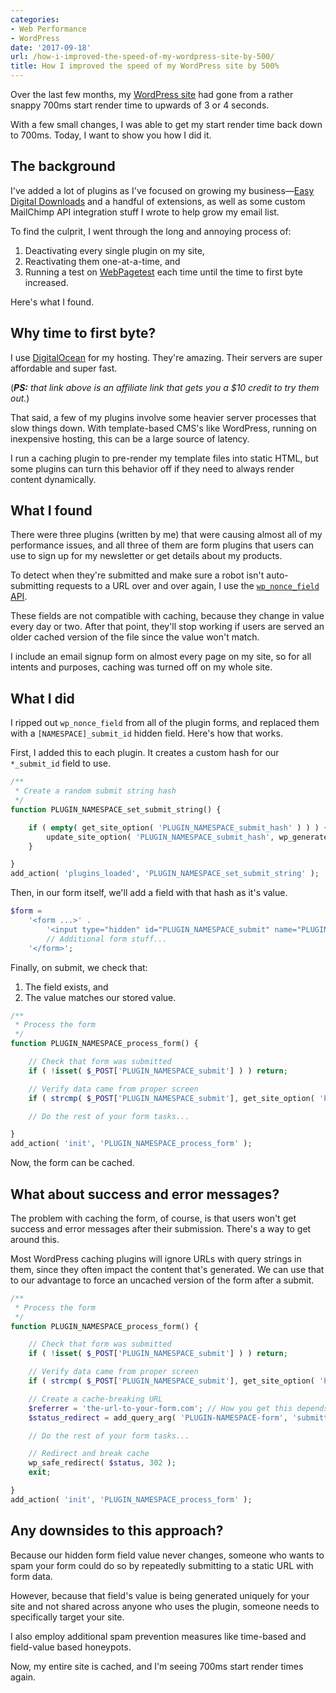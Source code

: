 ```yaml
---
categories:
- Web Performance
- WordPress
date: '2017-09-18'
url: /how-i-improved-the-speed-of-my-wordpress-site-by-500/
title: How I improved the speed of my WordPress site by 500%
---
```


Over the last few months, my [WordPress site](https://gomakethings.com) had gone from a rather snappy 700ms start render time to upwards of 3 or 4 seconds.

With a few small changes, I was able to get my start render time back down to 700ms. Today, I want to show you how I did it.

## The background

I've added a lot of plugins as I've focused on growing my business&mdash;[Easy Digital Downloads](easydigitaldownloads.com) and a handful of extensions, as well as some custom MailChimp API integration stuff I wrote to help grow my email list.

To find the culprit, I went through the long and annoying process of:

1. Deactivating every single plugin on my site,
2. Reactivating them one-at-a-time, and
3. Running a test on [WebPagetest](http://www.webpagetest.org/) each time until the time to first byte increased.

Here's what I found.

## Why time to first byte?

I use [DigitalOcean](https://m.do.co/c/08a079d9bd9a) for my hosting. They're amazing. Their servers are super affordable and super fast.

(*__PS:__ that link above is an affiliate link that gets you a $10 credit to try them out.*)

That said, a few of my plugins involve some heavier server processes that slow things down. With template-based CMS's like WordPress, running on inexpensive hosting, this can be a large source of latency.

I run a caching plugin to pre-render my template files into static HTML, but some plugins can turn this behavior off if they need to always render content dynamically.

## What I found

There were three plugins (written by me) that were causing almost all of my performance issues, and all three of them are form plugins that users can use to sign up for my newsletter or get details about my products.

To detect when they're submitted and make sure a robot isn't auto-submitting requests to a URL over and over again, I use the [`wp_nonce_field` API](https://codex.wordpress.org/Function_Reference/wp_nonce_field).

These fields are not compatible with caching, because they change in value every day or two. After that point, they'll stop working if users are served an older cached version of the file since the value won't match.

I include an email signup form on almost every page on my site, so for all intents and purposes, caching was turned off on my whole site.

## What I did

I ripped out `wp_nonce_field` from all of the plugin forms, and replaced them with a `[NAMESPACE]_submit_id` hidden field. Here's how that works.

First, I added this to each plugin. It creates a custom hash for our `*_submit_id` field to use.

```php
/**
 * Create a random submit string hash
 */
function PLUGIN_NAMESPACE_set_submit_string() {

	if ( empty( get_site_option( 'PLUGIN_NAMESPACE_submit_hash' ) ) ) {
		update_site_option( 'PLUGIN_NAMESPACE_submit_hash', wp_generate_password( 24, false ) );
	}

}
add_action( 'plugins_loaded', 'PLUGIN_NAMESPACE_set_submit_string' );
```

Then, in our form itself, we'll add a field with that hash as it's value.

```php
$form =
	'<form ...>' .
		'<input type="hidden" id="PLUGIN_NAMESPACE_submit" name="PLUGIN_NAMESPACE_submit" value="' . get_site_option( 'PLUGIN_NAMESPACE_submit_hash' ) . '">' .
		// Additional form stuff...
	'</form>';
```

Finally, on submit, we check that:

1. The field exists, and
2. The value matches our stored value.

```php
/**
 * Process the form
 */
function PLUGIN_NAMESPACE_process_form() {

	// Check that form was submitted
	if ( !isset( $_POST['PLUGIN_NAMESPACE_submit'] ) ) return;

	// Verify data came from proper screen
	if ( strcmp( $_POST['PLUGIN_NAMESPACE_submit'], get_site_option( 'PLUGIN_NAMESPACE_submit_hash' ) ) !== 0 ) return;

	// Do the rest of your form tasks...

}
add_action( 'init', 'PLUGIN_NAMESPACE_process_form' );
```

Now, the form can be cached.

## What about success and error messages?

The problem with caching the form, of course, is that users won't get success and error messages after their submission. There's a way to get around this.

Most WordPress caching plugins will ignore URLs with query strings in them, since they often impact the content that's generated. We can use that to our advantage to force an uncached version of the form after a submit.

```php
/**
 * Process the form
 */
function PLUGIN_NAMESPACE_process_form() {

	// Check that form was submitted
	if ( !isset( $_POST['PLUGIN_NAMESPACE_submit'] ) ) return;

	// Verify data came from proper screen
	if ( strcmp( $_POST['PLUGIN_NAMESPACE_submit'], get_site_option( 'PLUGIN_NAMESPACE_submit_hash' ) ) !== 0 ) return;

	// Create a cache-breaking URL
	$referrer = 'the-url-to-your-form.com'; // How you get this depends on how you've setup your plugin
	$status_redirect = add_query_arg( 'PLUGIN-NAMESPACE-form', 'submitted', $referrer );

	// Do the rest of your form tasks...

	// Redirect and break cache
	wp_safe_redirect( $status, 302 );
	exit;

}
add_action( 'init', 'PLUGIN_NAMESPACE_process_form' );
```

## Any downsides to this approach?

Because our hidden form field value never changes, someone who wants to spam your form could do so by repeatedly submitting to a static URL with form data.

However, because that field's value is being generated uniquely for your site and not shared across anyone who uses the plugin, someone needs to specifically target your site.

I also employ additional spam prevention measures like time-based and field-value based honeypots.

Now, my entire site is cached, and I'm seeing 700ms start render times again.